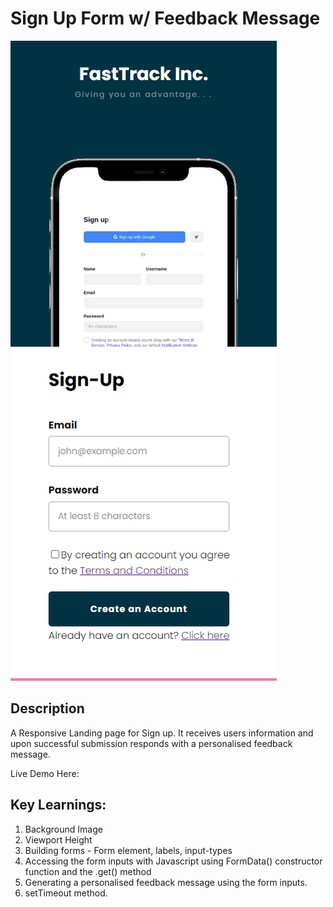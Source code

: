 # Sign Up Form w/ Feedback Message
<img src="./Design/mobile-view.png">


## Description
A Responsive Landing page for Sign up. It receives users information and upon successful submission responds with a personalised feedback message.

Live Demo Here:


## Key Learnings:
1. Background Image
2. Viewport Height
3. Building forms - Form element, labels, input-types
4. Accessing the form inputs with Javascript using FormData() constructor function and the .get() method 
5. Generating a personalised feedback message using the form inputs.
4. setTimeout method.